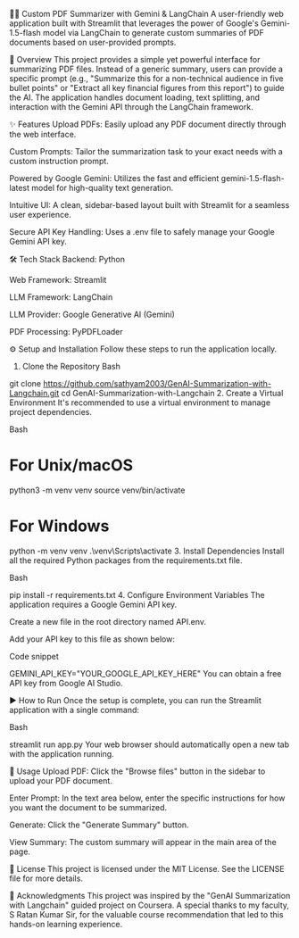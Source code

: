 📄✨ Custom PDF Summarizer with Gemini & LangChain
A user-friendly web application built with Streamlit that leverages the power of Google's Gemini-1.5-flash model via LangChain to generate custom summaries of PDF documents based on user-provided prompts.

🚀 Overview
This project provides a simple yet powerful interface for summarizing PDF files. Instead of a generic summary, users can provide a specific prompt (e.g., "Summarize this for a non-technical audience in five bullet points" or "Extract all key financial figures from this report") to guide the AI. The application handles document loading, text splitting, and interaction with the Gemini API through the LangChain framework.

✨ Features
Upload PDFs: Easily upload any PDF document directly through the web interface.

Custom Prompts: Tailor the summarization task to your exact needs with a custom instruction prompt.

Powered by Google Gemini: Utilizes the fast and efficient gemini-1.5-flash-latest model for high-quality text generation.

Intuitive UI: A clean, sidebar-based layout built with Streamlit for a seamless user experience.

Secure API Key Handling: Uses a .env file to safely manage your Google Gemini API key.

🛠️ Tech Stack
Backend: Python

Web Framework: Streamlit

LLM Framework: LangChain

LLM Provider: Google Generative AI (Gemini)

PDF Processing: PyPDFLoader

⚙️ Setup and Installation
Follow these steps to run the application locally.

1. Clone the Repository
Bash

git clone https://github.com/sathyam2003/GenAI-Summarization-with-Langchain.git
cd GenAI-Summarization-with-Langchain
2. Create a Virtual Environment
It's recommended to use a virtual environment to manage project dependencies.

Bash

# For Unix/macOS
python3 -m venv venv
source venv/bin/activate

# For Windows
python -m venv venv
.\venv\Scripts\activate
3. Install Dependencies
Install all the required Python packages from the requirements.txt file.

Bash

pip install -r requirements.txt
4. Configure Environment Variables
The application requires a Google Gemini API key.

Create a new file in the root directory named API.env.

Add your API key to this file as shown below:

Code snippet

GEMINI_API_KEY="YOUR_GOOGLE_API_KEY_HERE"
You can obtain a free API key from Google AI Studio.

▶️ How to Run
Once the setup is complete, you can run the Streamlit application with a single command:

Bash

streamlit run app.py
Your web browser should automatically open a new tab with the application running.

📖 Usage
Upload PDF: Click the "Browse files" button in the sidebar to upload your PDF document.

Enter Prompt: In the text area below, enter the specific instructions for how you want the document to be summarized.

Generate: Click the "Generate Summary" button.

View Summary: The custom summary will appear in the main area of the page.

📜 License
This project is licensed under the MIT License. See the LICENSE file for more details.

🙏 Acknowledgments
This project was inspired by the "GenAI Summarization with Langchain" guided project on Coursera. A special thanks to my faculty, S Ratan Kumar Sir, for the valuable course recommendation that led to this hands-on learning experience.
